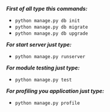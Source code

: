 ***First of all type this commands:***

- `python manage.py db init`
- `python manage.py db migrate`
- `python manage.py db upgrade`

***For start server just type:***

- `python manage.py runserver`

***For module testing just type:***

- `python manage.py test`

***For profiling you application just type:***

- `python manage.py profile`